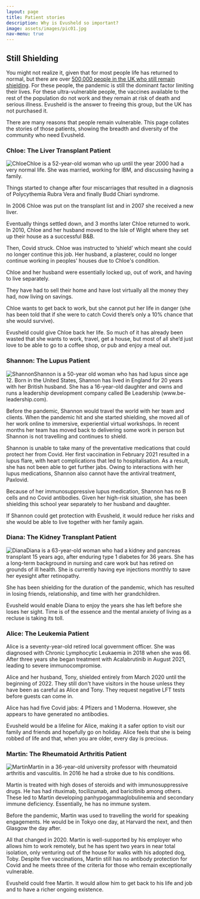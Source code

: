 ```yaml
---
layout: page
title: Patient stories
description: Why is Evusheld so important?
image: assets/images/pic01.jpg
nav-menu: true
---
```


<h2>Still Shielding</h2>
<p>You might not realize it, given that for most people life has returned to normal, but there are over <a href="https://www.gov.uk/government/publications/higher-risk-patients-eligible-for-covid-19-treatments-independent-advisory-group-report/defining-the-highest-risk-clinical-subgroups-upon-community-infection-with-sars-cov-2-when-considering-the-use-of-neutralising-monoclonal-antibodies">500,000 people in the UK who still remain shielding</a>. For these people, the pandemic is still the dominant factor limiting their lives. For these ultra-vulnerable people, the vaccines available to the rest of the population do not work and they remain at risk of death and serious illness. Evusheld is the answer to freeing this group, but the UK has not purchased it.<p>

<p>There are many reasons that people remain vulnerable. This page collates the stories of those patients, showing the breadth and diversity of the community who need Evusheld.</p>

<h3>Chloe: The Liver Transplant Patient</h3>
<p><span class="image left"><img src="{% link assets/images/chloe.jpg %}" alt="Chloe" /></span>Chloe is a 52-year-old woman who up until the year 2000 had a very normal life. She was married, working for IBM, and discussing having a family.</p>
<p>Things started to change after four miscarriages that resulted in a diagnosis of Polycythemia Rubra Vera and finally Budd Chiari syndrome.</p>
<p>In 2006 Chloe was put on the transplant list and in 2007 she received a new liver.</p>
<p>Eventually things settled down, and 3 months later Chloe returned to work. In 2010, Chloe and her husband moved to the Isle of Wight where they set up their house as a successful B&B.</p>
<p>Then, Covid struck. Chloe was instructed to ‘shield’ which meant she could no longer continue this job. Her husband, a plasterer, could no longer continue working in peoples' houses due to Chloe's condition.</p>
<p>Chloe and her husband were essentially locked up, out of work, and having to live separately.</p>
<p>They have had to sell their home and have lost virtually all the money they had, now living on savings.</p>
<p>Chloe wants to get back to work, but she cannot put her life in danger (she has been told that if she were to catch Covid there’s only a 10% chance that she would survive).</p>
<p>Evusheld could give Chloe back her life. So much of it has already been wasted that she wants to work, travel, get a house, but most of all she’d just love to be able to go to a coffee shop, or pub and enjoy a meal out.</p>

<h3>Shannon: The Lupus Patient</h3>
<p><p><span class="image left"><img src="{% link assets/images/shannon.jpg %}" alt="Shannon" /></span>Shannon is a 50-year old woman who has had lupus since age 12. Born in the United States, Shannon has lived in England for 20 years with her British husband. She has a 16-year-old daughter and owns and runs a leadership development company called Be Leadership (www.be-leadership.com).</p>
<p>Before the pandemic, Shannon would travel the world with her team and clients. When the pandemic hit and she started shielding, she moved all of her work online to immersive, experiential virtual workshops. In recent months her team has moved back to delivering some work in person but Shannon is not travelling and continues to shield.</p>
<p>Shannon is unable to take many of the preventative medications that could protect her from Covid. Her first vaccination in February 2021 resulted in a lupus flare, with heart complications that led to hospitalisation. As a result, she has not been able to get further jabs. Owing to interactions with her lupus medications, Shannon also cannot have the antiviral treatment, Paxlovid.</p>
<p>Because of her immunosuppressive lupus medication, Shannon has no B cells and no Covid antibodies. Given her high-risk situation, she has been shielding this school year separately to her husband and daughter.</p>
<p>If Shannon could get protection with Evusheld, it would reduce her risks and she would be able to live together with her family again.</p>

<h3>Diana: The Kidney Transplant Patient</h3>
<p><span class="image left"><img src="{% link assets/images/diana.jpg %}" alt="Diana" /></span>Diana is a 63-year-old woman who had a kidney and pancreas transplant 15 years ago, after enduring type 1 diabetes for 36 years. She has a long-term background in nursing and care work but has retired on grounds of ill health. She is currently having eye injections monthly to save her eyesight after retinopathy.</p> 
<p>She has been shielding for the duration of the pandemic, which has resulted in losing friends, relationship, and time with her grandchildren.</p>
<p>Evusheld would enable Diana to enjoy the years she has left before she loses her sight. Time is of the essence and the mental anxiety of living as a recluse is taking its toll.</p>

<h3>Alice: The Leukemia Patient</h3>
<p>Alice is a seventy-year-old retired local government officer. She was diagnosed with Chronic Lymphocytic Leukaemia in 2018 when she was 66. After three years she began treatment with Acalabrutinib in August 2021, leading to severe immunocompromise.</p>
<p>Alice and her husband, Tony, shielded entirely from March 2020 until the beginning of 2022. They still don't have visitors in the house unless they have been as careful as Alice and Tony. They request negative LFT tests before guests can come in.</p>
<p>Alice has had five Covid jabs: 4 Pfizers and 1 Moderna. However, she appears to have generated no antibodies.</p>
<p>Evusheld would be a lifeline for Alice, making it a safer option to visit our family and friends and hopefully go on holiday. Alice feels that she is being robbed of life and that, when you are older, every day is precious.</p> 

<h3>Martin: The Rheumatoid Arthritis Patient</h3>
<p><span class="image left"><img src="{% link assets/images/martin.jpg %}" alt="Martin" /></span>Martin in a 36-year-old university professor with rheumatoid arthritis and vasculitis. In 2016 he had a stroke due to his conditions.</p>
<p>Martin is treated with high doses of steroids and with immunosuppressive drugs. He has had rituximab, tocilizumab, and baricitinib among others. These led to Martin developing panhypogammaglobulinemia and secondary immune deficiency. Essentially, he has no immune system.</p>
<p>Before the pandemic, Martin was used to travelling the world for speaking engagements. He would be in Tokyo one day, at Harvard the next, and then Glasgow the day after.</p>
<p>All that changed in 2020. Martin is well-supported by his employer who allows him to work remotely, but he has spent two years in near total isolation, only venturing out of the house for walks with his adopted dog, Toby. Despite five vaccinations, Martin still has no antibody protection for Covid and he meets three of the criteria for those who remain exceptionally vulnerable.</p>
<p>Evusheld could free Martin. It would allow him to get back to his life and job and to have a richer ongoing existence.</p>
